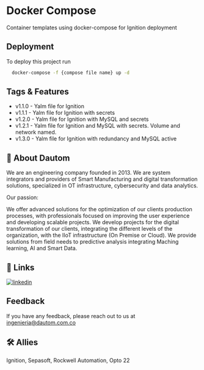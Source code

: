 
# Docker Compose

Container templates using docker-compose for Ignition deployment

## Deployment

To deploy this project run

```bash
  docker-compose -f {compose file name} up -d
```


## Tags & Features

- v1.1.0 - Yalm file for Ignition
- v1.1.1 - Yalm file for Ignition with secrets
- v1.2.0 - Yalm file for Ignition with MySQL and secrets
- v1.2.1 - Yalm file for Ignition and MySQL with secrets. Volume and network named.
- v1.3.0 - Yalm file for Ignition with redundancy and MySQL active



## 🚀 About Dautom
We are an engineering company founded in 2013. We are system integrators and providers of Smart Manufacturing and digital transformation solutions, specialized in OT infrastructure, cybersecurity and data analytics.

Our passion: 

We offer advanced solutions for the optimization of our clients production processes, with professionals focused on improving the user experience and developing scalable projects. We develop projects for the digital transformation of our clients, integrating the different levels of the organization, with the IIoT infrastructure (On Premise or Cloud). We provide solutions from field needs to predictive analysis integrating Maching learning, AI and Smart Data.


## 🔗 Links
[![linkedin](https://img.shields.io/badge/linkedin-0A66C2?style=for-the-badge&logo=linkedin&logoColor=white)](https://www.linkedin.com/company/dautom/?originalSubdomain=mq/)



## Feedback

If you have any feedback, please reach out to us at ingenieria@dautom.com.co


## 🛠 Allies
Ignition, Sepasoft, Rockwell Automation, Opto 22

